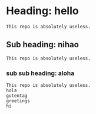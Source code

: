 # Heading: hello
    This repo is absolutely useless.
## Sub heading: nihao
    This repo is absolutely useless.
### sub sub heading: aloha
    This repo is absolutely useless.
    hola
    gutentag
    greetings
    hi
